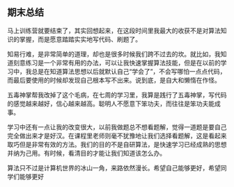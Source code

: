 ## 期末总结

马上训练营就要结束了，其实回想起来，在这段时间里我最大的收获不是对算法知识的掌握，而是愿意踏踏实实地写代码、刷题了。

知易行难，是非常简单的道理，却也是很多时候我们跨不过去的坎。就比如，我知道刻意练习是一个非常有用的办法，可以让我快速掌握算法技能，但是在以前的学习中，我总是在知道算法思想以后就默认自己“学会了”，不会写哪怕一点点代码，而最后要使用的时候却发现自己根本写不出来。说到底，是自大和懒惰在作怪。

五毒神掌帮我改掉了这个毛病，在七周的学习里，我算是践行了五毒神掌，写代码的感觉越来越好，信心越来越高。聪明人不愿意下笨功夫，而往往是笨功夫能成事。

学习中还有一点让我的改变很大，以前我做题总不想看题解，觉得一道题是要自己完全做出来才是好汉。在课程里老师则毫不犹豫地让我们选择看题解，这是看起来取巧但是非常有效的方法。我们的目的不是自研算法，是快速学习已经成熟的思想并纳为己用。有时候，看清目的才能让我们知道该怎么办。

算法只不过是计算机世界的冰山一角，来路依然漫长。希望自己能够更好，希望同学们能够更好